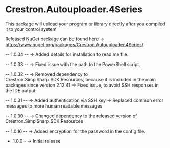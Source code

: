 # Crestron.Autouploader.4Series
This package will upload your program or library directly after you compiled it to your control system

Released NuGet package can be found here -> https://www.nuget.org/packages/Crestron.Autouploader.4Series/

-- 1.0.34 --
-> Added details for installation to read me file.

-- 1.0.33 --
-> Fixed issue with the path to the PowerShell script.

-- 1.0.32 --
-> Removed dependency to Crestron.SimplSharp.SDK.Resources, because it is included in the main packages since version 2.12.41
-> Fixed issue, to avoid SSH responses in the IDE output.

-- 1.0.31 --
-> Added authentication via SSH key
-> Replaced common error messages to more human readable messages

-- 1.0.30 --
-> Changed dependency to the released version of Crestron.SimplSharp.SDK.Resources

-- 1.0.16 --
-> Added encryption for the password in the config file.

- 1.0.0 -
-> Initial release
